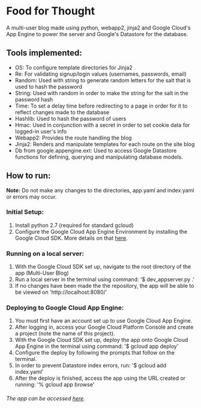 # Food for Thought

A multi-user blog made using python, webapp2, jinja2 and Google Cloud's App Engine to power the server and Google's Datastore for the database.

## Tools implemented:


* OS: To configure template directories for Jinja2
* Re: For validating signup/login values (usernames, passwords, email)
* Random: Used with string to generate random letters for the salt that is used to hash the password
* String: Used with random in order to make the string for the salt in the password hash
* Time: To set a delay time before redirecting to a page in order for it to reflect changes made to the database
* Hashlib: Used to hash the password of users
* Hmac: Used in conjunction with a secret in order to set cookie data for logged-in user's info
* Webapp2: Provides the route handling the blog
* Jinja2: Renders and manipulate templates for each route on the site blog
* Db from google.appengine.ext: Used to access Google Datastore functions for defining, querying and manipulating database models.

## How to run:

**Note:** Do not make any changes to the directories, app.yaml and index.yaml or errors may occur.

### Initial Setup:
1. Install python 2.7 (required for standard gcloud)
2. Configure the Google Cloud App Engine Environment by installing the Google Cloud SDK. More details on that [here](https://cloud.google.com/appengine/docs/standard/python/quickstart).


### Running on a local server:
1. With the Google Cloud SDK set up, navigate to the root directory of the app (Multi-User Blog)
2. Run a local server in the terminal using command: '$ dev_appserver.py .'
3. If no changes have been made the the repository, the app will be able to be viewed on 'http://localhost:8080/'


### Deploying to Google Cloud App Engine:

1. You must first have an account set up to use Google Cloud App Engine.
2. After logging in, access your Google Cloud Platform Console and create a project (note the name of this project).
3. With the Google Cloud SDK set up, deploy the app onto Google Cloud App Engine in the terminal using command: '$ gcloud app deploy'
4. Configure the deploy by following the prompts that follow on the terminal.
5. In order to prevent Datastore index errors, run: '$ gcloud add index.yaml'
6. After the deploy is finished, access the app using the URL created or running: '% gcloud app browse'


###### The app can be accessed [here](https://food-for-thought-qc.appspot.com/).
